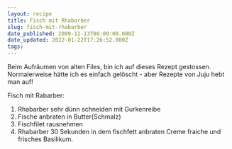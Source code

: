 ```yaml
---
layout: recipe
title: Fisch mit Rhabarber
slug: fisch-mit-rhabarber
date_published: 2009-12-13T00:00:00.000Z
date_updated: 2022-01-22T17:26:52.000Z
tags:
---
```


Beim Aufräumen von alten Files, bin ich auf dieses Rezept gestossen. Normalerweise hätte ich es einfach gelöscht - aber Rezepte von Juju hebt man auf!

Fisch mit Rabarber: 

1. Rhabarber sehr dünn schneiden mit Gurkenreibe 
2. Fische anbraten in Butter(Schmalz) 
3. Fischfilet rausnehmen 
4. Rhabarber 30 Sekunden in dem fischfett anbraten Creme fraiche und frisches Basilikum. 

